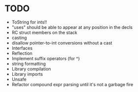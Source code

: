 # TODO

* ToString for ints!!
* "uses" should be able to appear at any position in the decls
* RC struct members on the stack
* casting
* disallow pointer-to-int conversions without a cast
* Interfaces
* Reflection
* Implement suffix operators (for ^)
* string formatting
* Library compilation
* Library imports
* Unsafe
* Refactor compound expr parsing until it's not a garbage fire
